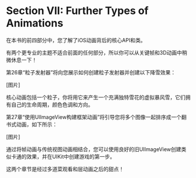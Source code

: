 # Section VII: Further Types of Animations

在本书的前四部分中，您了解了iOS动画背后的核心API和类。

有两个更专业的主题不适合前面的任何部分，所以你可以从关键帧和3D动画中稍微休息一下！

第26章“粒子发射器”将向您展示如何创建粒子发射器并创建以下降雪效果：



[图片]



核心动画包括一个粒子，你将用它来产生一个充满独特雪花的虚拟暴风雪，它们拥有自己的生命周期，颜色色调和方向。

第27章“使用UIImageView构建框架动画”将引导您将多个图像一起排序成一个翻书式动画，如下所示：



[图片]



通过将帧动画与传统视图动画相结合，您可以使用良好的旧UIImageView创建类似卡通的效果，并在UIKit中创建游戏的第一步。

这两个章节是经过多道菜观看和层动画之后的甜点！